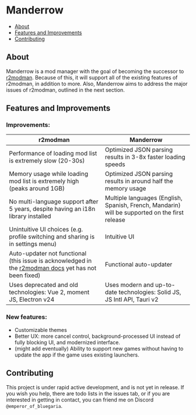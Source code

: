 # Manderrow

- [About](#about)
- [Features and Improvements](#features-and-improvements)
- [Contributing](#contributing)

## About

Manderrow is a mod manager with the goal of becoming the successor to [r2modman](https://github.com/ebkr/r2modmanPlus). Because of this, it will support all of the existing features of r2modman, in addition to more. Also, Manderrow aims to address the major issues of r2modman, outlined in the next section.

## Features and Improvements

### Improvements:

| r2modman                                                                                                                                                      | Manderrow                                                                                      |
| ------------------------------------------------------------------------------------------------------------------------------------------------------------- | ---------------------------------------------------------------------------------------------- |
| Performance of loading mod list is extremely slow (20-30s)                                                                                                    | Optimized JSON parsing results in 3-8x faster loading speeds                                   |
| Memory usage while loading mod list is extremely high (peaks around 1GB)                                                                                      | Optimized JSON parsing results in around half the memory usage                                 |
| No multi-language support after 5 years, despite having an i18n library installed                                                                             | Multiple languages (English, Spanish, French, Mandarin) will be supported on the first release |
| Unintuitive UI choices (e.g. profile switching and sharing is in settings menu)                                                                               | Intuitive UI                                                                                   |
| Auto-updater not functional (this issue is acknowledged in the [r2modman docs](https://r2modman.net/how-to-update-r2modman#h.3znysh7) yet has not been fixed) | Functional auto-updater                                                                        |
| Uses deprecated and old technologies: Vue 2, moment JS, Electron v24                                                                                          | Uses modern and up-to-date technologies: Solid JS, JS Intl API, Tauri v2                       |

### New features:

- Customizable themes
- Better UX: more cancel control, background-processed UI instead of fully blocking UI, and modernized interface.
- (might add eventually) Ability to support new games without having to update the app if the game uses existing launchers.

## Contributing

This project is under rapid active development, and is not yet in release. If you wish you help, there are todo lists in the issues tab, or if you are interested in getting in contact, you can friend me on Discord `@emperor_of_bluegaria`.
